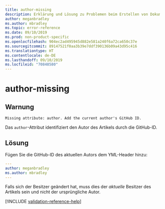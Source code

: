 ```yaml
---
title: author-missing
description: Erklärung und Lösung zu Problemen beim Erstellen von Dokumentationsartikeln – author-missing.
author: meganbradley
ms.author: mbradley
ms.topic: error-reference
ms.date: 09/10/2019
ms.prod: non-product-specific
ms.openlocfilehash: 904ec2ad495945d882e581a240f6a72ca650c37e
ms.sourcegitcommit: 89147521f0aa3b39e7ddf390136b09a43d95c416
ms.translationtype: HT
ms.contentlocale: de-DE
ms.lasthandoff: 09/10/2019
ms.locfileid: "70848580"
---
```

# <a name="author-missing"></a>author-missing

## <a name="warning"></a>Warnung

`Missing attribute: author. Add the current author's GitHub ID.`

Das `author`-Attribut identifiziert den Autor des Artikels durch die GitHub-ID. 

## <a name="resolution"></a>Lösung

Fügen Sie die GitHub-ID des aktuellen Autors dem YML-Header hinzu:

```yml
---
author: meganbradley
ms.author: mbradley
---
```

Falls sich der Besitzer geändert hat, muss dies der *aktuelle* Besitzer des Artikels sein und nicht der ursprüngliche Autor.

<!--make sure to add this file to your includes folder and verify the path-->
[!INCLUDE [validation-reference-help](includes/validation-reference-help.md)]
